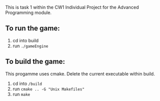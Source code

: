 This is task 1 within the CW1 Individual Project for the Advanced Programming module. 

## To run the game:

1. cd into build
2. run `./gameEngine`


## To build the game:
This progamme uses cmake.
Delete the current executable within build.

1. cd into `/build`
2. run `cmake .. -G "Unix Makefiles"`
3. run `make`